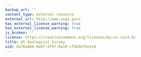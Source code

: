 ```yaml
---
backup_url: ''
content_type: external-resource
external_url: http://www.usgs.gov/
has_external_licence_warning: true
has_external_license_warning: true
is_broken: ''
license: https://creativecommons.org/licenses/by-nc-sa/4.0/
title: US Geological Survey
uid: da76a466-0e07-4f97-8a10-cf5b5b7be2c8
---
```

